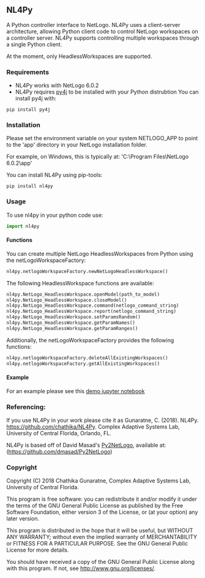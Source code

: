 ## NL4Py

A Python controller interface to NetLogo. NL4Py uses a client-server architecture, allowing Python client code to control NetLogo workspaces on a controller server. NL4Py supports controlling multiple workspaces through a single Python client. 

At the moment, only HeadlessWorkspaces are supported.

### Requirements
* NL4Py works with NetLogo 6.0.2
* NL4Py requires [py4j](https://www.py4j.org/) to be installed with your Python distrubtion
	You can install py4j with: 
```
pip install py4j
``` 

### Installation
Please set the environment variable on your system NETLOGO_APP to point to the 'app' directory in your NetLogo installation folder.

For example, on Windows, this is typically at: 'C:\Program Files\NetLogo 6.0.2\app'

You can install NL4Py using pip-tools: 
```
pip install nl4py
```

### Usage
To use nl4py in your python code use: 

```python
import nl4py 
```

#### Functions

You can create multiple NetLogo HeadlessWorkspaces from Python using the netLogoWorkspaceFactory: 

```python
nl4py.netlogoWorkspaceFactory.newNetLogoHeadlessWorkspace()
```

The following HeadlessWorkspace functions are available:

```python
nl4py.NetLogo_HeadlessWorkspace.openModel(path_to_model)
nl4py.NetLogo_HeadlessWorkspace.closeModel()
nl4py.NetLogo_HeadlessWorkspace.command(netlogo_command_string)
nl4py.NetLogo_HeadlessWorkspace.report(netlogo_command_string)
nl4py.NetLogo_HeadlessWorkspace.setParamsRandom()
nl4py.NetLogo_HeadlessWorkspace.getParamNames()
nl4py.NetLogo_HeadlessWorkspace.getParamRanges()
```

Additionally, the netLogoWorkspaceFactory provides the following functions:

```python
nl4py.netlogoWorkspaceFactory.deleteAllExistingWorkspaces() 
nl4py.netlogoWorkspaceFactory.getAllExistingWorkspaces()
```

#### Example

For an example please see this [demo jupyter notebook](https://github.com/chathika/NL4Py/blob/master/examples/Demo%20NL4Py.ipynb)
	
### Referencing:

If you use NL4Py in your work please cite it as Gunaratne, C. (2018). NL4Py. https://github.com/chathika/NL4Py. Complex Adaptive Systems Lab, University of Central Florida, Orlando, FL.

NL4Py is based off of David Masad's [Py2NetLogo](https://github.com/dmasad/Py2NetLogo), available at: (https://github.com/dmasad/Py2NetLogo)

### Copyright

Copyright (C) 2018 Chathika Gunaratne, Complex Adaptive Systems Lab, University of Central Florida.

This program is free software: you can redistribute it and/or modify it under the terms of the GNU General Public License as published by the Free Software Foundation, either version 3 of the License, or (at your option) any later version.

This program is distributed in the hope that it will be useful, but WITHOUT ANY WARRANTY; without even the implied warranty of MERCHANTABILITY or FITNESS FOR A PARTICULAR PURPOSE.  See the GNU General Public License for more details.

You should have received a copy of the GNU General Public License along with this program.  If not, see <http://www.gnu.org/licenses/>.





